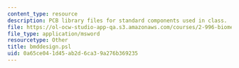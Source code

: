 ```yaml
---
content_type: resource
description: PCB library files for standard components used in class.
file: https://ol-ocw-studio-app-qa.s3.amazonaws.com/courses/2-996-biomedical-devices-design-laboratory-fall-2007/0a65ce041d45ab2d6ca39a276b369235_bmddesign.psl
file_type: application/msword
resourcetype: Other
title: bmddesign.psl
uid: 0a65ce04-1d45-ab2d-6ca3-9a276b369235
---
```


